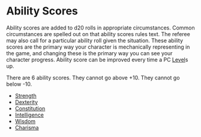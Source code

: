 # Ability Scores

Ability scores are added to d20 rolls in appropriate circumstances. Common circumstances are spelled out on that ability scores rules text. The referee may also call for a particular ability roll given the situation. These ability scores are the primary way your character is mechanically representing in the game, and changing these is the primary way you can see your character progress. Ability score can be improved every time a PC [Level](Player%20Character%20Components/Derived%20Statistics/Level.md)s up.

There are 6 ability scores. They cannot go above +10. They cannot go below -10.

- [Strength](Player%20Character%20Components/Chosen%20Statistics/Strength.md)
- [Dexterity](Player%20Character%20Components/Chosen%20Statistics/Dexterity.md)
- [Constitution](Player%20Character%20Components/Chosen%20Statistics/Constitution.md)
- [Intelligence](Player%20Character%20Components/Chosen%20Statistics/Intelligence.md)
- [Wisdom](Player%20Character%20Components/Chosen%20Statistics/Wisdom.md)
- [Charisma](Player%20Character%20Components/Chosen%20Statistics/Charisma.md)

